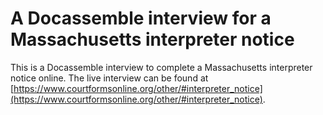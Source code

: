 # A Docassemble interview for a Massachusetts interpreter notice

This is a Docassemble interview to complete a Massachusetts interpreter notice online. The live interview can be found at [https://www.courtformsonline.org/other/#interpreter_notice](https://www.courtformsonline.org/other/#interpreter_notice).
